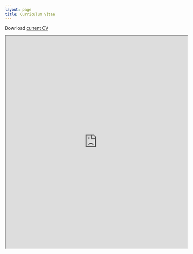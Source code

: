 ```yaml
---
layout: page
title: Curriculum Vitae
---
```

Download [current CV](https://www.dropbox.com/s/09b479jpab6ozks/cv.pdf?dl=1)

<iframe width="600" height="700" src="https://www.dropbox.com/s/09b479jpab6ozks/cv.pdf?raw=1"></iframe>


